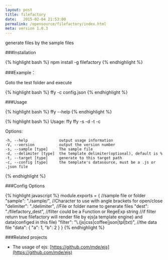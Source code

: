 ```yaml
---
layout: post
title: filefactory
date:   2015-02-04 21:53:00
permalink: /opensource/filefactory/index.html
meta: version 1.0.3
---
```


generate files by the sample files

###Installation

{% highlight bash %}
npm install -g filefactory
{% endhighlight %}

###Example：

Goto the test folder and execute

{% highlight bash %}
ffy -c config.json
{% endhighlight %}

###Usage

{% highlight bash %}
ffy --help
{% endhighlight %}

{% highlight bash %}
Usage: ffy ffy -s <sample> -d <delimiter> -t <target> -c <config>

Options:

    -h, --help              output usage information
    -V, --version           output the version number
    -s, --sample [type]     The sample file
    -d, --delimiter [type]  the template delimiter(optional), default is %
    -t, --target [type]     generate to this target path
    -c, --config [type]     the template's datasource, must be a .js or .json file
{% endhighlight %}

###Config Options

{% highlight javascript %}
module.exports = {
    //sample file or folder
    "sample": "./sample/",
    //Character to use with angle brackets for open/close
    "delimiter": "./delimiter",
    //File or folder name to generate files
    "dest": "./filefactory_dest",
    //filter could be a Function or RegeExp string
    //if filter return true filefactory will render file by ejs(a template engine) and data(configed in this file)
    "filter": "\\.(js|css|coffee|json|tpl|txt)",
    //the data file 
    "data": {
        "a": 1,
        "b": 2
    }
}
{% endhighlight %}

###Related projects

* The usage of ejs: [https://github.com/mde/ejs](https://github.com/mde/ejs)
